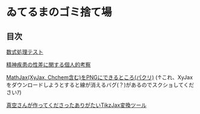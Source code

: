 # ゐてるまのゴミ捨て場

## 目次

[数式処理テスト](./logic/logic.html)

[精神疾患の性差に関する個人的考察](./mental/mentalillness.pdf)

[MathJax(XyJax, Chchem含む)をPNGにできるところ(パクリ)](./MathJaxtoPNG/MathJaxtoPNG.html)
(↑これ、XyJaxをダウンロードしようとすると線が消えるバグ(？)があるのでスクショしてくださいｱ)

[真空さんが作ってくださったありがたいTikzJax変換ツール](./tikz-png-master/index.html)
